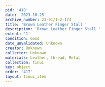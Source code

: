 ```yaml
---
pid: '418'
date: '2023-10-25'
archive_number: 23-01/1-2-174
title: 'Brown Leather Finger Stall '
description: 'Brown Leather Finger Stall '
extent: '1'
condition: Good
date_unvalidated: Unknown
creator: Unknown
collector: Unknown
materials: Leather, thread, Metal
collection: tinui
key: object
order: '417'
layout: tinui_item
---
```

